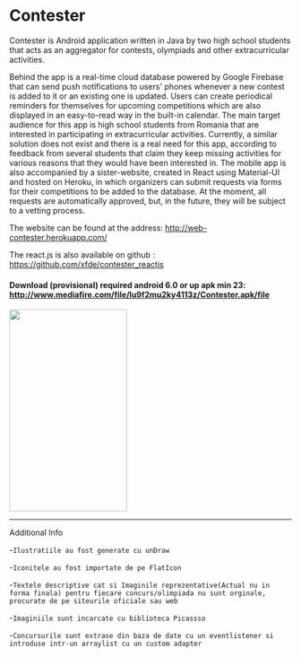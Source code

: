 # Contester
Contester is Android application written in Java by two high school students that acts as an aggregator for contests, olympiads and other extracurricular activities.

  Behind the app is a real-time cloud database powered by Google Firebase that can send push notifications to users' phones whenever a new contest is added to it or an existing one is updated. Users can create periodical reminders for themselves for upcoming competitions which are also displayed in an easy-to-read way in the built-in calendar. 
  The main target audience for this app is high school students from Romania that are interested in participating in extracurricular activities. Currently, a similar solution does not exist and there is a real need for this app, according to feedback from several students that claim they keep missing activities for various reasons that they would have been interested in.
  The mobile app is also accompanied by a sister-website, created in React using Material-UI and hosted on Heroku, in which organizers can submit requests via forms for their competitions to be added to the database. At the moment, all requests are automatically approved, but, in the future, they will be subject to a vetting process.


The website can be found at the address: <link>http://web-contester.herokuapp.com/<link>

The react.js is also available on github : https://github.com/xfde/contester_reactjs

#### Download (provisional) required android 6.0 or up apk min 23: http://www.mediafire.com/file/lu9f2mu2ky4113z/Contester.apk/file




<image src="https://github.com/xfde/Contester/blob/master/record.gif" height="360px" width="210px"/>












-----------------------------
Additional Info

-```Ilustratiile au fost generate cu unDraw```

-```Iconitele au fost importate de pe FlatIcon```

-```Textele descriptive cat si Imaginile reprezentative(Actual nu in forma finala) pentru fiecare concurs/olimpiada nu sunt orginale, procurate de pe siteurile oficiale sau web```

-```Imaginiile sunt incarcate cu biblioteca Picassso```

-```Concursurile sunt extrase din baza de date cu un eventlistener si introduse intr-un arraylist cu un custom adapter```
